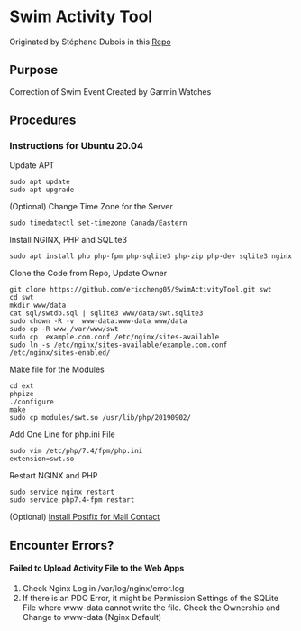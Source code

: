 # Swim Activity Tool
Originated by Stéphane Dubois in this [Repo](https://bitbucket.org/swimmingwatchtools/phpeditor/src/master/)

## Purpose
Correction of Swim Event Created by Garmin Watches

## Procedures

### Instructions for Ubuntu 20.04

Update APT
```
sudo apt update
sudo apt upgrade
```
(Optional) Change Time Zone for the Server
```
sudo timedatectl set-timezone Canada/Eastern
```

Install NGINX, PHP and SQLite3
```
sudo apt install php php-fpm php-sqlite3 php-zip php-dev sqlite3 nginx 
```

Clone the Code from Repo, Update Owner
```
git clone https://github.com/ericcheng05/SwimActivityTool.git swt
cd swt
mkdir www/data
cat sql/swtdb.sql | sqlite3 www/data/swt.sqlite3
sudo chown -R -v  www-data:www-data www/data 
sudo cp -R www /var/www/swt
sudo cp  example.com.conf /etc/nginx/sites-available
sudo ln -s /etc/nginx/sites-available/example.com.conf /etc/nginx/sites-enabled/
```

Make file for the Modules
``` 
cd ext
phpize
./configure
make
sudo cp modules/swt.so /usr/lib/php/20190902/
```
Add One Line for php.ini File
```
sudo vim /etc/php/7.4/fpm/php.ini
extension=swt.so
```
Restart NGINX and PHP
```
sudo service nginx restart
sudo service php7.4-fpm restart
```

(Optional) [Install Postfix for Mail Contact](https://www.digitalocean.com/community/tutorials/how-to-install-and-configure-postfix-on-ubuntu-20-04)

## Encounter Errors?

#### Failed to Upload Activity File to the Web Apps
1. Check Nginx Log in /var/log/nginx/error.log
2. If there is an PDO Error, it might be Permission Settings of the SQLite File where www-data cannot write the file. Check the Ownership and Change to www-data (Nginx Default)

